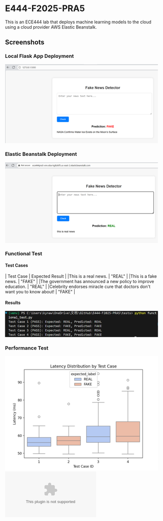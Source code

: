 # E444-F2025-PRA5
This is an ECE444 lab that deploys machine learning models to the cloud using a cloud provider AWS Elastic Beanstalk.

## Screenshots
### Local Flask App Deployment
!['local deployment of flask app'](/screenshots/local_deployment.png)

### Elastic Beanstalk Deployment
!['eb deployment of flask app'](/screenshots/eb_deployment.png)

### Functional Test
#### Test Cases
| Test Case | Expected Result |
|This is a real news. | "REAL" |
|This is a fake news. | "FAKE" |
|The government has announced a new policy to improve education. | "REAL" |
|Celebrity endorses miracle cure that doctors don't want you to know about! | "FAKE" |
#### Results
!['functional test results'](/screenshots/functional_test_results.png)

### Performance Test
!['performance test box plot'](/tests/latency_boxplot.png)
![100 runs for each test case results in excel sheet](/tests/performance_test_results.csv)